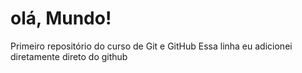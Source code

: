 # olá, Mundo!
 Primeiro repositório do curso de Git e GitHub
Essa linha eu adicionei diretamente direto do github
